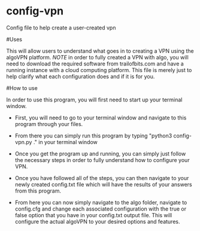 # config-vpn
Config file to help create a user-created vpn

#Uses

This will allow users to understand what goes in to creating a VPN using the algoVPN platform. *NOTE* in order to fully created a VPN with algo, you will need to download the required software from trailofbits.com and have a running instance with a cloud computing platform. This file is merely just to help clarify what each configuration does and if it is for you.

#How to use

In order to use this program, you will first need to start up your terminal window.

- First, you will need to go to your terminal window and navigate to this program through
your files.

- From there you can simply run this program by typing "python3 config-vpn.py ." in your terminal window

- Once you get the program up and running, you can simply just follow the necessary steps in order to fully understand how to configure your VPN.

- Once you have followed all of the steps, you can then navigate to your newly created config.txt file which will have the results of your answers from this program.

- From here you can now simply navigate to the algo folder, navigate to config.cfg and change each associated configuration with the true or false option that you have in your config.txt output file. This will configure the actual algoVPN to your desired options and features.

